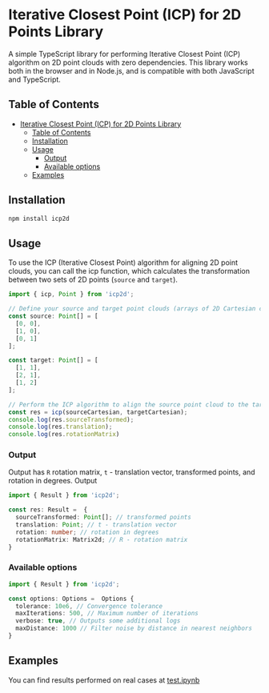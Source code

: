# Iterative Closest Point (ICP) for 2D Points Library

A simple TypeScript library for performing Iterative Closest Point (ICP) algorithm on 2D point clouds with zero dependencies. This library works both in the browser and in Node.js, and is compatible with both JavaScript and TypeScript.

## Table of Contents

- [Iterative Closest Point (ICP) for 2D Points Library](#iterative-closest-point-icp-for-2d-points-library)
  - [Table of Contents](#table-of-contents)
  - [Installation](#installation)
  - [Usage](#usage)
    - [Output](#output)
    - [Available options](#available-options)
  - [Examples](#examples)

## Installation

```bash
npm install icp2d
```

## Usage
To use the ICP (Iterative Closest Point) algorithm for aligning 2D point clouds, you can call the icp function, which calculates the transformation between two sets of 2D points (`source` and `target`).

```typescript
import { icp, Point } from 'icp2d';

// Define your source and target point clouds (arrays of 2D Cartesian coordinates)
const source: Point[] = [
  [0, 0],
  [1, 0],
  [0, 1]
];

const target: Point[] = [
  [1, 1],
  [2, 1],
  [1, 2]
];

// Perform the ICP algorithm to align the source point cloud to the target
const res = icp(sourceCartesian, targetCartesian);
console.log(res.sourceTransformed);
console.log(res.translation);
console.log(res.rotationMatrix)
```

###  Output 
Output has `R` rotation matrix, `t` - translation vector, transformed points, and rotation in degrees. Output 
```typescript
import { Result } from 'icp2d';

const res: Result =  {
  sourceTransformed: Point[]; // transformed points
  translation: Point; // t - translation vector
  rotation: number; // rotation in degrees
  rotationMatrix: Matrix2d; // R - rotation matrix
}
``` 

###  Available options
```typescript
import { Result } from 'icp2d';

const options: Options =  Options {
  tolerance: 10e6, // Convergence tolerance
  maxIterations: 500, // Maximum number of iterations
  verbose: true, // Outputs some additional logs
  maxDistance: 1000 // Filter noise by distance in nearest neighbors
}
``` 

## Examples
You can find results performed on real cases at [test.ipynb](./tests/test.ipynb)